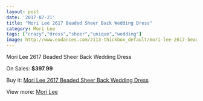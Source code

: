 ```yaml
---
layout: post
date: '2017-07-21'
title: "Mori Lee 2617 Beaded Sheer Back Wedding Dress"
category: Mori Lee
tags: ["crazy","dress","sheer","unique","wedding"]
image: http://www.eudances.com/2113-thickbox_default/mori-lee-2617-beaded-sheer-back-wedding-dress.jpg
---
```

Mori Lee 2617 Beaded Sheer Back Wedding Dress

On Sales: **$397.99**
<a href="https://www.eudances.com/en/mori-lee/711-mori-lee-2617-beaded-sheer-back-wedding-dress.html"><amp-img layout="responsive" width="600" height="600" src="//www.eudances.com/2113-thickbox_default/mori-lee-2617-beaded-sheer-back-wedding-dress.jpg" alt="Mori Lee 2617 Beaded Sheer Back Wedding Dress 0" /></a>
<a href="https://www.eudances.com/en/mori-lee/711-mori-lee-2617-beaded-sheer-back-wedding-dress.html"><amp-img layout="responsive" width="600" height="600" src="//www.eudances.com/2116-thickbox_default/mori-lee-2617-beaded-sheer-back-wedding-dress.jpg" alt="Mori Lee 2617 Beaded Sheer Back Wedding Dress 1" /></a>
<a href="https://www.eudances.com/en/mori-lee/711-mori-lee-2617-beaded-sheer-back-wedding-dress.html"><amp-img layout="responsive" width="600" height="600" src="//www.eudances.com/2115-thickbox_default/mori-lee-2617-beaded-sheer-back-wedding-dress.jpg" alt="Mori Lee 2617 Beaded Sheer Back Wedding Dress 2" /></a>
<a href="https://www.eudances.com/en/mori-lee/711-mori-lee-2617-beaded-sheer-back-wedding-dress.html"><amp-img layout="responsive" width="600" height="600" src="//www.eudances.com/2114-thickbox_default/mori-lee-2617-beaded-sheer-back-wedding-dress.jpg" alt="Mori Lee 2617 Beaded Sheer Back Wedding Dress 3" /></a>

Buy it: [Mori Lee 2617 Beaded Sheer Back Wedding Dress](https://www.eudances.com/en/mori-lee/711-mori-lee-2617-beaded-sheer-back-wedding-dress.html "Mori Lee 2617 Beaded Sheer Back Wedding Dress")

View more: [Mori Lee](https://www.eudances.com/en/9-mori-lee "Mori Lee")